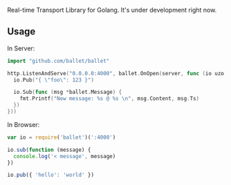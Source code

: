 Real-time Transport Library for Golang. It's under development right now.

## Usage

In Server:

```go
import "github.com/ballet/ballet"

http.ListenAndServe("0.0.0.0:4000", ballet.OnOpen(server, func (io uzo.IO) {
  io.Pub("{ \"foo\": 123 }")

  io.Sub(func (msg *ballet.Message) {
    fmt.Printf("New message: %s @ %s \n", msg.Content, msg.Ts)
  })
}))
```

In Browser:

```js
var io = require('ballet')(':4000')

io.sub(function (message) {
  console.log('< message', message)
})

io.pub({ 'hello': 'world' })
```
